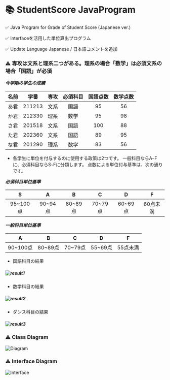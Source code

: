 # 📚 StudentScore JavaProgram
️✅ Java Program for Grade of Student Score (Japanese ver.)

✅ Interfaceを活用した単位算出プログラム

✅ Update Language Japanese / 日本語コメントを追加
### ⚠️ 専攻は文系と理系二つがある。理系の場合「数学」は必須文系の場合「国語」が必須
***今学期の学生の成績***

| 名前 |  学番  | 専攻 | 必須科目 | 国語点数 | 数学点数 |
  |:----:|:------:|:----:|:--------:|:--------:|:--------:|
| あ君 | 211213 | 文系 |   国語   |    95    |    56    |
| か君 | 212330 | 理系 |   数学   |    95    |    98    |
| さ君 | 201518 | 文系 |   国語   |    100   |    88    |
| た君 | 202360 | 文系 |   国語   |    89    |    95    |
| な君 | 201290 | 理系 |   数学   |    83    |    56    |

+ 各学生に単位を付与するのに使用する政策は2つです。 一般科目ならA```~```Fに、必須科目ならS```~```Fに分類します。 点数による単位付与基準は、次の通りです。

***必須科目単位基準***

|     S    |    A    |    B    |    C    |    D    |     F    |
|:--------:|:-------:|:-------:|:-------:|:-------:|:--------:|
| 95~100点 | 90~94点 | 80~89点 | 70~79点 | 60~69点 | 60点未満 |

***一般科目単位基準***

|     A    |    B    |    C    |    D    |     F    |
|:--------:|:-------:|:-------:|:-------:|:--------:|
| 90~100点 | 80~89点 | 70~79点 | 55~69点 | 55点未満 |


+ 国語科目の結果
##### ![result1](https://user-images.githubusercontent.com/61968619/193534506-ced4a298-421b-43b8-a5e0-bfa7e5ece72f.png)
+ 数学科目の結果
##### ![result2](https://user-images.githubusercontent.com/61968619/193534508-0453400a-b632-4bd2-88fe-4943eaec8900.png)
+ ダンス科目の結果
##### ![result3](https://user-images.githubusercontent.com/61968619/193534512-838ae2c6-4885-4811-8fd7-dcbeab6a6843.png)

### ⚠️ Class Diagram 
![Diagram](https://user-images.githubusercontent.com/61968619/193535109-66abb3a3-4050-4c87-9eb1-befb270ece15.png)
### ⚠️ Interface Diagram 
![Interface](https://user-images.githubusercontent.com/61968619/193535114-ea1e3cf2-c0e3-4b94-94d0-6dc59943a839.png)




 

